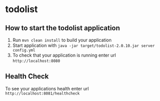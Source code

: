 # todolist

How to start the todolist application
---

1. Run `mvn clean install` to build your application
1. Start application with `java -jar target/todolist-2.0.10.jar server config.yml`
1. To check that your application is running enter url `http://localhost:8080`

Health Check
---

To see your applications health enter url `http://localhost:8081/healthcheck`

